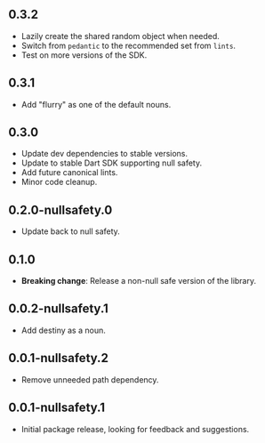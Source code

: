 ## 0.3.2

- Lazily create the shared random object when needed.
- Switch from `pedantic` to the recommended set from `lints`.
- Test on more versions of the SDK.

## 0.3.1

- Add "flurry" as one of the default nouns.

## 0.3.0

- Update dev dependencies to stable versions.
- Update to stable Dart SDK supporting null safety.
- Add future canonical lints.
- Minor code cleanup.

## 0.2.0-nullsafety.0

- Update back to null safety.

## 0.1.0

- **Breaking change**: Release a non-null safe version of the library.

## 0.0.2-nullsafety.1

- Add destiny as a noun.

## 0.0.1-nullsafety.2

- Remove unneeded path dependency.

## 0.0.1-nullsafety.1

- Initial package release, looking for feedback and suggestions.
